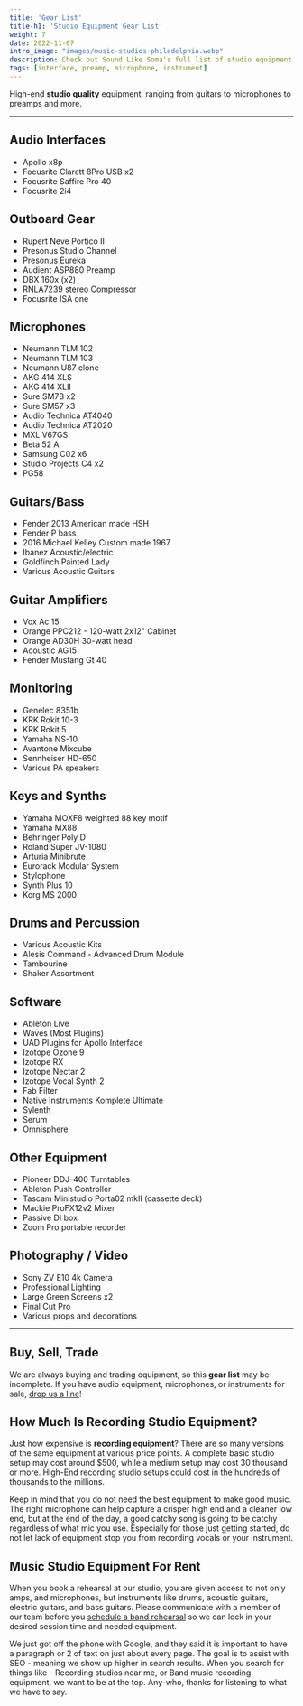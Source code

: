 ```yaml
---
title: 'Gear List'
title-h1: 'Studio Equipment Gear List'
weight: 7
date: 2022-11-07
intro_image: "images/music-studios-philadelphia.webp"
description: Check out Sound Like Soma's full list of studio equipment available to use during booked studio sessions, and studio rentals.
tags: [interface, preamp, microphone, instrument]
---
```

High-end **studio quality** equipment, ranging from guitars to microphones to preamps and more.

- - -

## Audio Interfaces
- Apollo x8p
- Focusrite Clarett 8Pro USB x2
- Focusrite Saffire Pro 40
- Focusrite 2i4

## Outboard Gear
- Rupert Neve Portico II
- Presonus Studio Channel
- Presonus Eureka
- Audient ASP880 Preamp
- DBX 160x (x2)
- RNLA7239 stereo Compressor
- Focusrite ISA one

## Microphones
- Neumann TLM 102
- Neumann TLM 103
- Neumann U87 clone
- AKG 414 XLS
- AKG 414 XLII
- Sure SM7B x2
- Sure SM57 x3
- Audio Technica  AT4040
- Audio Technica  AT2020
- MXL V67GS
- Beta 52 A
- Samsung C02 x6
- Studio Projects C4 x2
- PG58

## Guitars/Bass
- Fender 2013 American made HSH 
- Fender P bass 
- 2016 Michael Kelley Custom made 1967 
- Ibanez Acoustic/electric
- Goldfinch Painted Lady
- Various Acoustic Guitars

## Guitar Amplifiers
- Vox Ac 15
- Orange PPC212 - 120-watt 2x12" Cabinet
- Orange AD30H 30-watt head
- Acoustic AG15
- Fender Mustang Gt 40

## Monitoring
- Genelec 8351b
- KRK Rokit 10-3
- KRK Rokit 5
- Yamaha NS-10
- Avantone Mixcube
- Sennheiser HD-650
- Various PA speakers

## Keys and Synths
- Yamaha MOXF8 weighted 88 key motif
- Yamaha MX88
- Behringer Poly D
- Roland Super JV-1080
- Arturia Minibrute
- Eurorack Modular System
- Stylophone
- Synth Plus 10
- Korg MS 2000

## Drums and Percussion
- Various Acoustic Kits
- Alesis Command - Advanced Drum Module
- Tambourine
- Shaker Assortment

## Software
- Ableton Live
- Waves (Most Plugins)
- UAD Plugins for Apollo Interface
- Izotope Ozone 9
- Izotope RX
- Izotope Nectar 2
- Izotope Vocal Synth 2
- Fab Filter
- Native Instruments Komplete Ultimate
- Sylenth
- Serum
- Omnisphere

## Other Equipment
- Pioneer DDJ-400 Turntables
- Ableton Push Controller
- Tascam Ministudio Porta02 mkII (cassette deck)
- Mackie ProFX12v2 Mixer
- Passive DI box
- Zoom Pro portable recorder

## Photography / Video
- Sony ZV E10 4k Camera
- Professional Lighting
- Large Green Screens x2
- Final Cut Pro
- Various props and decorations

 - - -

## Buy, Sell, Trade

We are always buying and trading equipment, so this **gear list** may be incomplete. If you have audio equipment, microphones, or instruments for sale, <a href="/contact/">drop us a line</a>!

## How Much Is Recording Studio Equipment?

Just how expensive is **recording equipment**? There are so many versions of the same equipment at various price points. A complete basic studio setup may cost around $500, while a medium setup may cost 30 thousand or more. High-End recording studio setups could cost in the hundreds of thousands to the millions.

Keep in mind that you do not need the best equipment to make good music. The right microphone can help capture a crisper high end and a cleaner low end, but at the end of the day, a good catchy song is going to be catchy regardless of what mic you use. Especially for those just getting started, do not let lack of equipment stop you from recording vocals or your instrument.

## Music Studio Equipment For Rent

When you book a rehearsal at our studio, you are given access to not only amps, and microphones, but instruments like drums, acoustic guitars, electric guitars, and bass guitars. Please communicate with a member of our team before you <a href="/services/band-rehearsal-studio/">schedule a band rehearsal</a> so we can lock in your desired session time and needed equipment.

We just got off the phone with Google, and they said it is important to have a paragraph or 2 of text on just about every page. The goal is to assist with SEO - meaning we show up higher in search results. When you search for things like - Recording studios near me, or Band music recording equipment, we want to be at the top. Any-who, thanks for listening to what we have to say.

